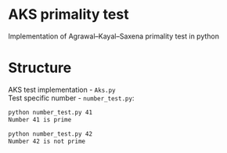 # AKS primality test
Implementation of Agrawal–Kayal–Saxena primality test in python

# Structure
AKS test implementation - `Aks.py`  
Test specific number - `number_test.py`:  
```bash
python number_test.py 41
Number 41 is prime
```

```bash
python number_test.py 42
Number 42 is not prime
``` 
